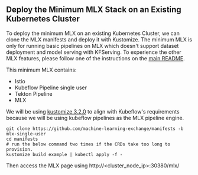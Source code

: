 ## Deploy the Minimum MLX Stack on an Existing Kubernetes Cluster

To deploy the minimum MLX on an existing Kubernetes Cluster, we can clone the MLX manifests and deploy it with Kustomize. The minimum MLX is only for running basic pipelines on MLX which doesn't support dataset deployment and model serving with KFServing. To experience the other MLX features, please follow one of the instructions on the [main README](/README.md/#2-deployment).

This minimum MLX contains:
- Istio
- Kubeflow Pipeline single user
- Tekton Pipeline
- MLX

We will be using [kustomize 3.2.0](https://github.com/kubernetes-sigs/kustomize/releases/tag/v3.2.0) to align with Kubeflow's requirements because we will be using kubeflow pipelines as the MLX pipeline engine. 
```
git clone https://github.com/machine-learning-exchange/manifests -b mlx-single-user
cd manifests
# run the below command two times if the CRDs take too long to provision.
kustomize build example | kubectl apply -f -
```
Then access the MLX page using http://<cluster_node_ip>:30380/mlx/
